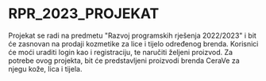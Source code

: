 # RPR_2023_PROJEKAT

Projekat se radi na predmetu "Razvoj programskih rješenja 2022/2023" i bit će zasnovan na prodaji kozmetike za lice i tijelo određenog brenda. 
Korisnici će moći uraditi login kao i registraciju, te naručiti željeni proizvod. Za potrebe ovog projekta, bit će predstavljeni proizvodi brenda CeraVe za njegu kože, lica i tijela.
